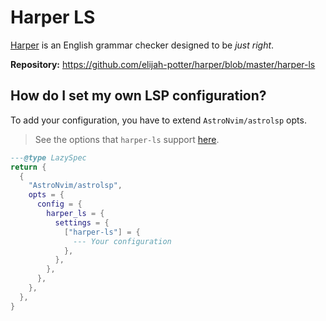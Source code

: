 # Harper LS

[Harper](https://writewithharper.com) is an English grammar checker designed to be _just right_.

**Repository:** <https://github.com/elijah-potter/harper/blob/master/harper-ls>

## How do I set my own LSP configuration?

To add your configuration, you have to extend `AstroNvim/astrolsp` opts.

> See the options that `harper-ls` support [here](https://github.com/elijah-potter/harper/blob/master/harper-ls/README.md#configuration).

```lua
---@type LazySpec
return {
  {
    "AstroNvim/astrolsp",
    opts = {
      config = {
        harper_ls = {
          settings = {
            ["harper-ls"] = {
              --- Your configuration
            },
          },
        },
      },
    },
  },
}
```
